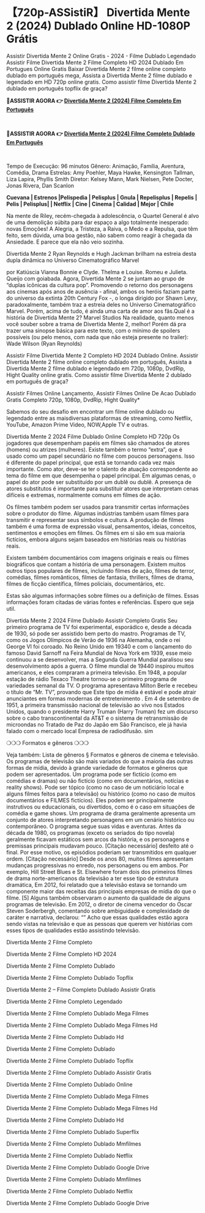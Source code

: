 <h1 tabindex="-1" class="heading-element" dir="auto">【720p-ASSistiR】 Divertida Mente 2 (2024) Dublado Online HD-1080P Grátis</h1>

Assistir Divertida Mente 2 Online Gratis - 2024 - Filme Dublado Legendado Assistir Filme Divertida Mente 2 Filme Completo HD 2024 Dublado Em Portugues Online Gratis Baixar Divertida Mente 2 filme online completo dublado em português mega, Assista a Divertida Mente 2 filme dublado e legendado em HD 720p online gratis. Como assistir filme Divertida Mente 2 dublado em português topflix de graça?


 <p dir="auto"><b>🔴ASSISTIR AGORA 👉 <a href="https://f2movies.site/pt/movie/1022789/inside-out-2" rel="nofollow">Divertida Mente 2 (2024) Filme Completo Em Português</a></b></p>

<p dir="auto"><b><i><br></i></b></p>
<p dir="auto"><b>🔴ASSISTIR AGORA 👉 <a href="https://f2movies.site/pt/movie/1022789/inside-out-2" rel="nofollow">Divertida Mente 2 (2024) Filme Completo Dublado Em Português</a></b></p>

 
<p dir="auto"><b><i><br></i></b></p>


Tempo de Execução: 96 minutos Gênero: Animação, Família, Aventura, Comédia, Drama Estrelas: Amy Poehler, Maya Hawke, Kensington Tallman, Liza Lapira, Phyllis Smith Diretor: Kelsey Mann, Mark Nielsen, Pete Docter, Jonas Rivera, Dan Scanlon

<b>Cuevana | Estrenos |Pelispedia | Pelisplus | Gnula | Repelisplus | Repelis | Pelis | Pelisplus| | Netflix | Cine | Cinema | Calidad | Mejor | Chile</b>

Na mente de Riley, recém-chegada à adolescência, o Quartel General é alvo de uma demolição súbita para dar espaço a algo totalmente inesperado: novas Emoções! A Alegria, a Tristeza, a Raiva, o Medo e a Repulsa, que têm feito, sem dúvida, uma boa gestão, não sabem como reagir à chegada da Ansiedade. E parece que ela não veio sozinha.

Divertida Mente 2
Ryan Reynolds e Hugh Jackman brilham na estreia desta dupla dinâmica no Universo Cinematográfico Marvel

por Katiúscia Vianna
Bonnie e Clyde. Thelma e Louise. Romeu e Julieta. Queijo com goiabada. Agora, Divertida Mente 2 se juntam ao grupo de “duplas icônicas da cultura pop”. Promovendo o retorno dos personagens aos cinemas após anos de ausência - afinal, ambos os heróis faziam parte do universo da extinta 20th Century Fox -, o longa dirigido por Shawn Levy, paradoxalmente, também traz a estreia deles no Universo Cinematográfico Marvel. Porém, acima de tudo, é ainda uma carta de amor aos fãs.Qual é a história de Divertida Mente 2? Marvel Studios Na realidade, quanto menos você souber sobre a trama de Divertida Mente 2, melhor! Porém dá pra trazer uma sinopse básica para este texto, com o mínimo de spoilers possíveis (ou pelo menos, com nada que não esteja presente no trailer): Wade Wilson (Ryan Reynolds)


Assistir Filme Divertida Mente 2 Completo HD 2024 Dublado Online. Assistir Divertida Mente 2 filme online completo dublado em português, Assista a Divertida Mente 2 filme dublado e legendado em 720p, 1080p, DvdRip, Hight Quality online gratis. Como assistir filme Divertida Mente 2 dublado em português de graça?

Assistir Filmes Online Lançamento, Assistir Filmes Online De Acao Dublado Gratis Completo 720p, 1080p, DvdRip, Hight Quality*

Sabemos do seu desafio em encontrar um filme online dublado ou legendado entre as maisdiversas plataformas de streaming, como Netflix, YouTube, Amazon Prime Video, NOW,Apple TV e outras.

Divertida Mente 2 2024 Filme Dublado Online Completo HD 720p Os jogadores que desempenham papéis em filmes são chamados de atores (homens) ou atrizes (mulheres). Existe também o termo “extra”, que é usado como um papel secundário no filme com poucos personagens. Isso é diferente do papel principal, que está se tornando cada vez mais importante. Como ator, deve-se ter o talento de atuação correspondente ao tema do filme em que desempenha o papel principal. Em algumas cenas, o papel do ator pode ser substituído por um dublê ou dublê. A presença de atores substitutos é importante para substituir atores que interpretam cenas difíceis e extremas, normalmente comuns em filmes de ação.

Os filmes também podem ser usados para transmitir certas informações sobre o produtor do filme. Algumas indústrias também usam filmes para transmitir e representar seus símbolos e cultura. A produção de filmes também é uma forma de expressão visual, pensamentos, ideias, conceitos, sentimentos e emoções em filmes. Os filmes em si são em sua maioria fictícios, embora alguns sejam baseados em histórias reais ou histórias reais.

Existem também documentários com imagens originais e reais ou filmes biográficos que contam a história de uma personagem. Existem muitos outros tipos populares de filmes, incluindo filmes de ação, filmes de terror, comédias, filmes românticos, filmes de fantasia, thrillers, filmes de drama, filmes de ficção científica, filmes policiais, documentários, etc.

Estas são algumas informações sobre filmes ou a definição de filmes. Essas informações foram citadas de várias fontes e referências. Espero que seja util.

Divertida Mente 2 2024 Filme Dublado Assistir Completo Gratis Seu primeiro programa de TV foi experimental, esporádico e, desde a década de 1930, só pode ser assistido bem perto do mastro. Programas de TV, como os Jogos Olímpicos de Verão de 1936 na Alemanha, onde o rei George VI foi coroado. No Reino Unido em 19340 e com o lançamento do famoso David Sarnoff na Feira Mundial de Nova York em 1939, esse meio continuou a se desenvolver, mas a Segunda Guerra Mundial paralisou seu desenvolvimento após a guerra. O filme mundial de 19440 inspirou muitos americanos, e eles compraram a primeira televisão. Em 1948, a popular estação de rádio Texaco Theatre tornou-se o primeiro programa de variedades semanal da TV. O programa apresentava Milton Berle e recebeu o título de “Mr. TV”, provando que Este tipo de mídia é estável e pode atrair anunciantes em formas modernas de entretenimento . Em 4 de setembro de 1951, a primeira transmissão nacional de televisão ao vivo nos Estados Unidos, quando o presidente Harry Truman (Harry Truman) fez um discurso sobre o cabo transcontinental da AT&T e o sistema de retransmissão de microondas no Tratado de Paz do Japão em São Francisco, ele já havia falado com o mercado local Empresa de radiodifusão. sim

❍❍❍ Formatos e gêneros ❍❍❍

Veja também: Lista de gêneros § Formatos e gêneros de cinema e televisão. Os programas de televisão são mais variados do que a maioria das outras formas de mídia, devido à grande variedade de formatos e gêneros que podem ser apresentados. Um programa pode ser fictício (como em comédias e dramas) ou não fictício (como em documentários, notícias e reality shows). Pode ser tópico (como no caso de um noticiário local e alguns filmes feitos para a televisão) ou histórico (como no caso de muitos documentários e FILMES fictícios). Eles podem ser principalmente instrutivos ou educacionais, ou divertidos, como é o caso em situações de comédia e game shows. Um programa de drama geralmente apresenta um conjunto de atores interpretando personagens em um cenário histórico ou contemporâneo. O programa segue suas vidas e aventuras. Antes da década de 1980, os programas (exceto os seriados do tipo novela) geralmente ficavam estáticos sem arcos da história, e os personagens e premissas principais mudavam pouco. [Citação necessário] desfeito até o final. Por esse motivo, os episódios poderiam ser transmitidos em qualquer ordem. [Citação necessário] Desde os anos 80, muitos filmes apresentam mudanças progressivas no enredo, nos personagens ou em ambos. Por exemplo, Hill Street Blues e St. Elsewhere foram dois dos primeiros filmes de drama norte-americanos da televisão a ter esse tipo de estrutura dramática, Em 2012, foi relatado que a televisão estava se tornando um componente maior das receitas das principais empresas de mídia do que o filme. [5] Alguns também observaram o aumento da qualidade de alguns programas de televisão. Em 2012, o diretor de cinema vencedor do Oscar Steven Soderbergh, comentando sobre ambiguidade e complexidade de caráter e narrativa, declarou: “” Acho que essas qualidades estão agora sendo vistas na televisão e que as pessoas que querem ver histórias com esses tipos de qualidades estão assistindo televisão.

Divertida Mente 2 Filme Completo

Divertida Mente 2 Filme Completo HD 2024

Divertida Mente 2 Filme Completo Dublado

Divertida Mente 2 Filme Completo Dublado Topflix

Divertida Mente 2 – Filme Completo Dublado Assistir Gratis

Divertida Mente 2 Filme Completo Legendado

Divertida Mente 2 Filme Completo Dublado Mega Filmes

Divertida Mente 2 Filme Completo Dublado Mega Filmes Hd

Divertida Mente 2 Filme Completo Dublado Hd

Divertida Mente 2 Filme Completo Dublado

Divertida Mente 2 Filme Completo Dublado Topflix

Divertida Mente 2 Filme Completo Dublado Assistir Gratis

Divertida Mente 2 Filme Completo Dublado Online

Divertida Mente 2 Filme Completo Dublado Mega Filmes

Divertida Mente 2 Filme Completo Dublado Mega Filmes Hd

Divertida Mente 2 Filme Completo Dublado Hd

Divertida Mente 2 Filme Completo Dublado Superflix

Divertida Mente 2 Filme Completo Dublado Mmfilmes

Divertida Mente 2 Filme Completo Dublado Netflix

Divertida Mente 2 Filme Completo Dublado Google Drive

Divertida Mente 2 Filme Completo Dublado Mmfilmes

Divertida Mente 2 Filme Completo Dublado Netflix

Divertida Mente 2 Filme Completo Dublado Google Drive
